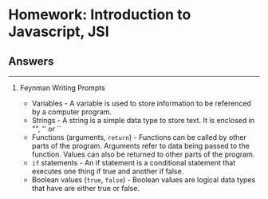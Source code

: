 # Homework: Introduction to Javascript, JSI

## Answers
---
1. Feynman Writing Prompts

	* Variables - A variable is used to store information to be referenced by a computer program.
	* Strings - A string is a simple data type to store text. It is enclosed in "", '' or ``
	* Functions (arguments, `return`) - Functions can be called by other parts of the program. Arguments refer to data being passed to the function. Values can also be returned to other parts of the program.
	* `if` statements - An if statement is a conditional statement that executes one thing if true and another if false.
	* Boolean values (`true`, `false`) - Boolean values are logical data types that have are either true or false. 
